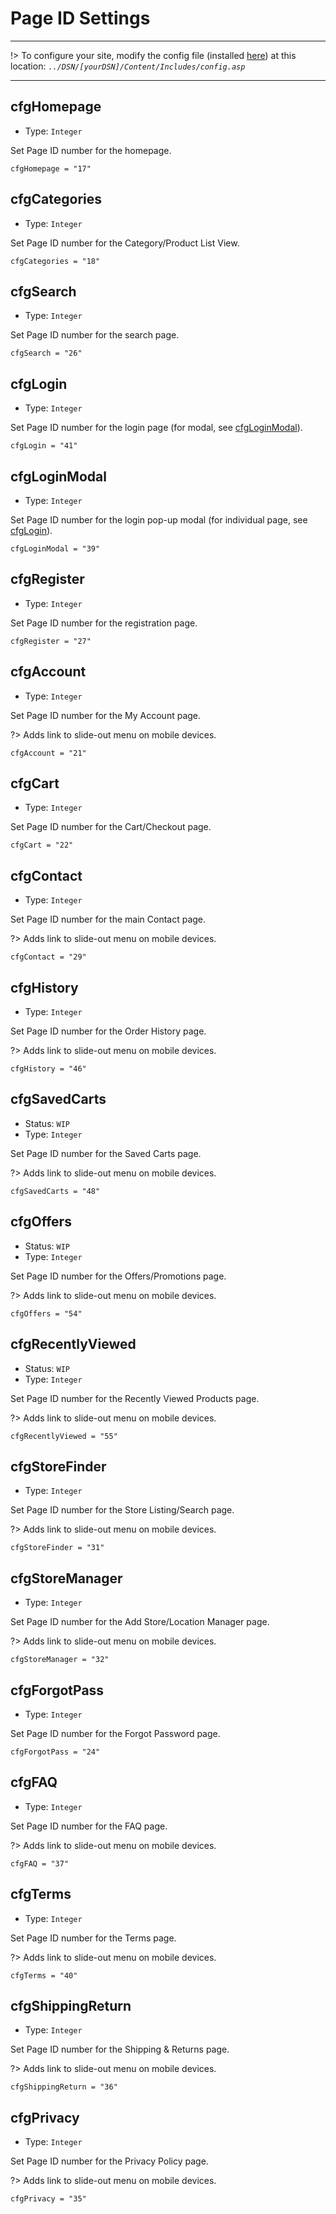 # Page ID Settings
---
!> To configure your site, modify the config file (installed [here](/setup?id=installation)) at this location: *`../DSN/[yourDSN]/Content/Includes/config.asp`*

---


## cfgHomepage
- Type: `Integer`

Set Page ID number for the homepage.

    cfgHomepage = "17"
    
## cfgCategories
- Type: `Integer`

Set Page ID number for the Category/Product List View.

    cfgCategories = "18"
    
## cfgSearch
- Type: `Integer`

Set Page ID number for the search page.

    cfgSearch = "26"
    
## cfgLogin
- Type: `Integer`

Set Page ID number for the login page (for modal, see [cfgLoginModal](#cfgLoginModal)).

    cfgLogin = "41"
    
## cfgLoginModal
- Type: `Integer`

Set Page ID number for the login pop-up modal (for individual page, see [cfgLogin](#cfgLogin)).

    cfgLoginModal = "39"
    
## cfgRegister
- Type: `Integer`

Set Page ID number for the registration page.

    cfgRegister = "27"
    
## cfgAccount
- Type: `Integer`

Set Page ID number for the My Account page.

?> Adds link to slide-out menu on mobile devices.

    cfgAccount = "21"
    
## cfgCart
- Type: `Integer`

Set Page ID number for the Cart/Checkout page.

    cfgCart = "22"
    
## cfgContact
- Type: `Integer`

Set Page ID number for the main Contact page.

?> Adds link to slide-out menu on mobile devices.

    cfgContact = "29"
    
## cfgHistory
- Type: `Integer`

Set Page ID number for the Order History page.

?> Adds link to slide-out menu on mobile devices.

    cfgHistory = "46"
    
## cfgSavedCarts
- Status: `WIP`
- Type: `Integer`

Set Page ID number for the Saved Carts page.

?> Adds link to slide-out menu on mobile devices.

    cfgSavedCarts = "48"
    
## cfgOffers
- Status: `WIP`
- Type: `Integer`

Set Page ID number for the Offers/Promotions page.

?> Adds link to slide-out menu on mobile devices.

    cfgOffers = "54"
    
## cfgRecentlyViewed
- Status: `WIP`
- Type: `Integer`

Set Page ID number for the Recently Viewed Products page.

?> Adds link to slide-out menu on mobile devices.

    cfgRecentlyViewed = "55"
    
## cfgStoreFinder
- Type: `Integer`

Set Page ID number for the Store Listing/Search page.

?> Adds link to slide-out menu on mobile devices.

    cfgStoreFinder = "31"
    
## cfgStoreManager
- Type: `Integer`

Set Page ID number for the Add Store/Location Manager page.

?> Adds link to slide-out menu on mobile devices.

    cfgStoreManager = "32"
    
## cfgForgotPass
- Type: `Integer`

Set Page ID number for the Forgot Password page.

    cfgForgotPass = "24"
    
## cfgFAQ
- Type: `Integer`

Set Page ID number for the FAQ page.

?> Adds link to slide-out menu on mobile devices.

    cfgFAQ = "37"
    
## cfgTerms
- Type: `Integer`

Set Page ID number for the Terms page.

?> Adds link to slide-out menu on mobile devices.

    cfgTerms = "40"
    
## cfgShippingReturn
- Type: `Integer`

Set Page ID number for the Shipping & Returns page.

?> Adds link to slide-out menu on mobile devices.

    cfgShippingReturn = "36"
    
## cfgPrivacy
- Type: `Integer`

Set Page ID number for the Privacy Policy page.

?> Adds link to slide-out menu on mobile devices.

    cfgPrivacy = "35"
